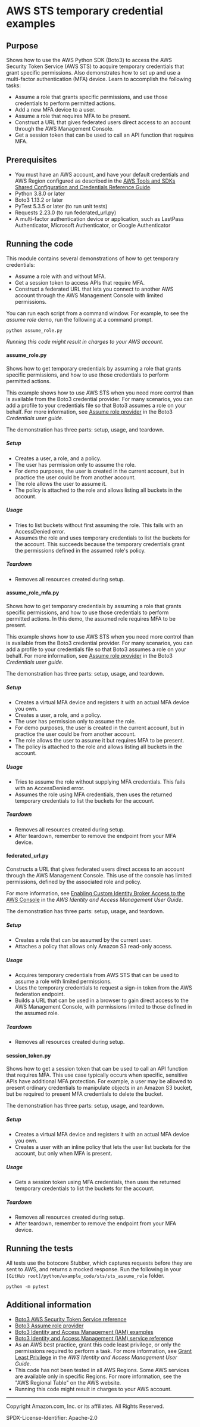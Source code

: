 # AWS STS temporary credential examples

## Purpose

Shows how to use the AWS Python SDK (Boto3) to access the AWS Security Token 
Service (AWS STS) to acquire temporary credentials that grant specific permissions. Also
demonstrates how to set up and use a multi-factor authentication (MFA) device. Learn
to accomplish the following tasks:

* Assume a role that grants specific permissions, and use those credentials to 
perform permitted actions.
* Add a new MFA device to a user. 
* Assume a role that requires MFA to be present.
* Construct a URL that gives federated users direct access to an account through the
AWS Management Console.
* Get a session token that can be used to call an API function that requires MFA.

## Prerequisites

- You must have an AWS account, and have your default credentials and AWS Region
  configured as described in the [AWS Tools and SDKs Shared Configuration and
  Credentials Reference Guide](https://docs.aws.amazon.com/credref/latest/refdocs/creds-config-files.html).
- Python 3.8.0 or later
- Boto3 1.13.2 or later
- PyTest 5.3.5 or later (to run unit tests)
- Requests 2.23.0 (to run federated_url.py)
- A multi-factor authentication device or application, such as LastPass Authenticator,
  Microsoft Authenticator, or Google Authenticator

## Running the code

This module contains several demonstrations of how to get temporary credentials:
* Assume a role with and without MFA.
* Get a session token to access APIs that require MFA.
* Construct a federated URL that lets you connect to another AWS account through 
the AWS Management Console with limited permissions.

You can run each script from a command window. For example, to see the *assume role*
demo, run the following at a command prompt.

```
python assume_role.py
``` 

*Running this code might result in charges to your AWS account.*

#### assume_role.py

Shows how to get temporary credentials by assuming a role that grants specific 
permissions, and how to use those credentials to perform permitted actions.

This example shows how to use AWS STS when you need more control than is available 
from the Boto3 credential provider. For many scenarios, you can add a profile to 
your credentials file so that Boto3 assumes a role on your behalf. 
For more information, see 
[Assume role provider](https://boto3.amazonaws.com/v1/documentation/api/latest/guide/configuration.html#assume-role-provider) 
in the Boto3 *Credentials user guide*.

The demonstration has three parts: setup, usage, and teardown.

##### Setup

* Creates a user, a role, and a policy.
* The user has permission only to assume the role.
* For demo purposes, the user is created in the current account, but in practice
  the user could be from another account. 
* The role allows the user to assume it.
* The policy is attached to the role and allows listing all buckets in the account.

##### Usage

* Tries to list buckets without first assuming the role. This fails with an
  AccessDenied error.
* Assumes the role and uses temporary credentials to list the buckets for the
  account. This succeeds because the temporary credentials grant the permissions
  defined in the assumed role's policy.

##### Teardown
* Removes all resources created during setup.

#### assume_role_mfa.py

Shows how to get temporary credentials by assuming a role that grants specific 
permissions, and how to use those credentials to perform permitted actions. In this
demo, the assumed role requires MFA to be present.

This example shows how to use AWS STS when you need more control than is available 
from the Boto3 credential provider. For many scenarios, you can add a profile to 
your credentials file so that Boto3 assumes a role on your behalf. 
For more information, see 
[Assume role provider](https://boto3.amazonaws.com/v1/documentation/api/latest/guide/configuration.html#assume-role-provider) 
in the Boto3 *Credentials user guide*.

The demonstration has three parts: setup, usage, and teardown.

##### Setup

* Creates a virtual MFA device and registers it with an actual MFA device you own.
* Creates a user, a role, and a policy.
* The user has permission only to assume the role.
* For demo purposes, the user is created in the current account, but in practice
  the user could be from another account. 
* The role allows the user to assume it but requires MFA to be present.
* The policy is attached to the role and allows listing all buckets in the account.

##### Usage

* Tries to assume the role without supplying MFA credentials. This fails with an
  AccessDenied error.
* Assumes the role using MFA credentials, then uses the returned temporary credentials 
  to list the buckets for the account.

##### Teardown
* Removes all resources created during setup.
* After teardown, remember to remove the endpoint from your MFA device.

#### federated_url.py

Constructs a URL that gives federated users direct access to an account through the
AWS Management Console. This use of the console has limited permissions, defined by 
the associated role and policy. 

For more information, see 
[Enabling Custom Identity Broker Access to the AWS Console](https://docs.aws.amazon.com/IAM/latest/UserGuide/id_roles_providers_enable-console-custom-url.html)
in the *AWS Identity and Access Management User Guide*.

The demonstration has three parts: setup, usage, and teardown.

##### Setup

* Creates a role that can be assumed by the current user.
* Attaches a policy that allows only Amazon S3 read-only access.

##### Usage

* Acquires temporary credentials from AWS STS that can be used to assume a role 
  with limited permissions.
* Uses the temporary credentials to request a sign-in token from the
  AWS federation endpoint.
* Builds a URL that can be used in a browser to gain direct access to the AWS
  Management Console, with permissions limited to those defined in the assumed
  role.

##### Teardown
* Removes all resources created during setup.

#### session_token.py

Shows how to get a session token that can be used to call an API function that
requires MFA. This use case typically occurs when specific, sensitive APIs have 
additional MFA protection. For example, a user may be allowed to present ordinary
credentials to manipulate objects in an Amazon S3 bucket, but be required to 
present MFA credentials to delete the bucket.

The demonstration has three parts: setup, usage, and teardown.

##### Setup

* Creates a virtual MFA device and registers it with an actual MFA device you own.
* Creates a user with an inline policy that lets the user list buckets for the 
  account, but only when MFA is present.

##### Usage

* Gets a session token using MFA credentials, then uses the returned temporary 
  credentials to list the buckets for the account.

##### Teardown
* Removes all resources created during setup.
* After teardown, remember to remove the endpoint from your MFA device.

## Running the tests

All tests use the botocore Stubber, which captures requests before they are sent to 
AWS, and returns a mocked response. Run the following in your 
`[GitHub root]/python/example_code/sts/sts_assume_role` folder.

```
python -m pytest
```

## Additional information

- [Boto3 AWS Security Token Service reference](https://boto3.amazonaws.com/v1/documentation/api/latest/reference/services/sts.html)
- [Boto3 Assume role provider](https://boto3.amazonaws.com/v1/documentation/api/latest/guide/configuration.html#assume-role-provider)
- [Boto3 Identity and Access Management (IAM) examples](https://boto3.amazonaws.com/v1/documentation/api/latest/guide/iam-examples.html)
- [Boto3 Identity and Access Management (IAM) service reference](https://boto3.amazonaws.com/v1/documentation/api/latest/reference/services/iam.html)
- As an AWS best practice, grant this code least privilege, or only the 
  permissions required to perform a task. For more information, see 
  [Grant Least Privilege](https://docs.aws.amazon.com/IAM/latest/UserGuide/best-practices.html#grant-least-privilege) 
  in the *AWS Identity and Access Management 
  User Guide*.
- This code has not been tested in all AWS Regions. Some AWS services are 
  available only in specific Regions. For more information, see the 
  "AWS Regional Table" on the AWS website.
- Running this code might result in charges to your AWS account.

---
Copyright Amazon.com, Inc. or its affiliates. All Rights Reserved.

SPDX-License-Identifier: Apache-2.0

